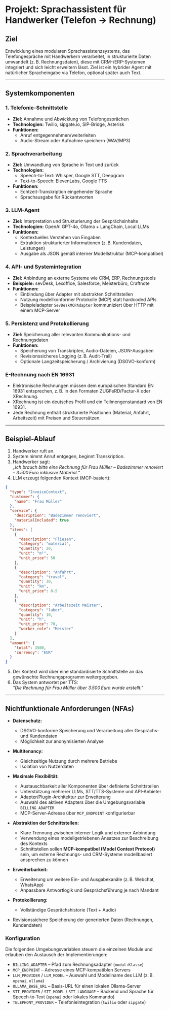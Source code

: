 # Projekt: Sprachassistent für Handwerker (Telefon → Rechnung)

## Ziel
Entwicklung eines modularen Sprachassistenzsystems, das Telefongespräche mit Handwerkern verarbeitet, in strukturierte Daten umwandelt (z. B. Rechnungsdaten), diese mit CRM-/ERP-Systemen integriert und sich leicht erweitern lässt. Ziel ist ein hybrider Agent mit natürlicher Spracheingabe via Telefon, optional später auch Text.

---

## Systemkomponenten

### 1. Telefonie-Schnittstelle
- **Ziel:** Annahme und Abwicklung von Telefongesprächen
- **Technologien:** Twilio, sipgate.io, SIP-Bridge, Asterisk
- **Funktionen:**
  - Anruf entgegennehmen/weiterleiten
  - Audio-Stream oder Aufnahme speichern (WAV/MP3)

### 2. Sprachverarbeitung
- **Ziel:** Umwandlung von Sprache in Text und zurück
- **Technologien:** 
  - Speech-to-Text: Whisper, Google STT, Deepgram
  - Text-to-Speech: ElevenLabs, Google TTS
- **Funktionen:**
  - Echtzeit-Transkription eingehender Sprache
  - Sprachausgabe für Rückantworten

### 3. LLM-Agent
- **Ziel:** Interpretation und Strukturierung der Gesprächsinhalte
- **Technologien:** OpenAI GPT-4o, Ollama + LangChain, Local LLMs
- **Funktionen:**
  - Kontextuelles Verstehen von Eingaben
  - Extraktion strukturierter Informationen (z. B. Kundendaten, Leistungen)
  - Ausgabe als JSON gemäß interner Modellstruktur (MCP-kompatibel)

### 4. API- und Systemintegration
- **Ziel:** Anbindung an externe Systeme wie CRM, ERP, Rechnungstools
- **Beispiele:** sevDesk, Lexoffice, Salesforce, Meisterbüro, Craftnote
- **Funktionen:**
  - Einbindung über Adapter mit abstrakten Schnittstellen
  - Nutzung modellkonformer Protokolle (MCP) statt hardcoded APIs
  - Beispieladapter `SevDeskMCPAdapter` kommuniziert über HTTP mit einem MCP-Server

### 5. Persistenz und Protokollierung
- **Ziel:** Speicherung aller relevanten Kommunikations- und Rechnungsdaten
- **Funktionen:**
  - Speicherung von Transkripten, Audio-Dateien, JSON-Ausgaben
  - Revisionssicheres Logging (z. B. Audit-Trail)
  - Optionale Langzeitspeicherung / Archivierung (DSGVO-konform)

### E-Rechnung nach EN 16931
- Elektronische Rechnungen müssen dem europäischen Standard EN 16931 entsprechen, z. B. in den Formaten ZUGFeRD/Factur-X oder XRechnung.
- XRechnung ist ein deutsches Profil und ein Teilmengenstandard von EN 16931.
- Jede Rechnung enthält strukturierte Positionen (Material, Anfahrt, Arbeitszeit) mit Preisen und Steuersätzen.

---

## Beispiel-Ablauf

1. Handwerker ruft an.
2. System nimmt Anruf entgegen, beginnt Transkription.
3. Handwerker sagt:  
   _„Ich brauch bitte eine Rechnung für Frau Müller – Badezimmer renoviert – 3.500 Euro inklusive Material.“_
4. LLM erzeugt folgenden Kontext (MCP-basiert):

```json
{
  "type": "InvoiceContext",
  "customer": {
    "name": "Frau Müller"
  },
  "service": {
    "description": "Badezimmer renoviert",
    "materialIncluded": true
  },
  "items": [
    {
      "description": "Fliesen",
      "category": "material",
      "quantity": 20,
      "unit": "m²",
      "unit_price": 50
    },
    {
      "description": "Anfahrt",
      "category": "travel",
      "quantity": 30,
      "unit": "km",
      "unit_price": 0.5
    },
    {
      "description": "Arbeitszeit Meister",
      "category": "labor",
      "quantity": 10,
      "unit": "h",
      "unit_price": 70,
      "worker_role": "Meister"
    }
  ],
  "amount": {
    "total": 3500,
    "currency": "EUR"
  }
}
```

5. Der Kontext wird über eine standardisierte Schnittstelle an das gewünschte Rechnungsprogramm weitergegeben.  
6. Das System antwortet per TTS:  
   _"Die Rechnung für Frau Müller über 3.500 Euro wurde erstellt."_

---

## Nichtfunktionale Anforderungen (NFAs)

- **Datenschutz:**  
  - DSGVO-konforme Speicherung und Verarbeitung aller Gesprächs- und Kundendaten  
  - Möglichkeit zur anonymisierten Analyse

- **Multitenancy:**  
  - Gleichzeitige Nutzung durch mehrere Betriebe  
  - Isolation von Nutzerdaten

- **Maximale Flexibilität:**  
  - Austauschbarkeit aller Komponenten über definierte Schnittstellen  
  - Unterstützung mehrerer LLMs, STT/TTS-Systeme und API-Anbieter  
  - Adapter/Plugin-Architektur zur Erweiterung
  - Auswahl des aktiven Adapters über die Umgebungsvariable `BILLING_ADAPTER`
  - MCP-Server-Adresse über `MCP_ENDPOINT` konfigurierbar

- **Abstraktion der Schnittstellen:**  
  - Klare Trennung zwischen interner Logik und externer Anbindung  
  - Verwendung eines modellgetriebenen Ansatzes zur Beschreibung des Kontexts  
  - Schnittstellen sollen **MCP-kompatibel (Model Context Protocol)** sein, um externe Rechnungs- und CRM-Systeme modellbasiert ansprechen zu können

- **Erweiterbarkeit:**  
  - Erweiterung um weitere Ein- und Ausgabekanäle (z. B. Webchat, WhatsApp)  
  - Anpassbare Antwortlogik und Gesprächsführung je nach Mandant

- **Protokollierung:**  
  - Vollständige Gesprächshistorie (Text + Audio)  
- Revisionssichere Speicherung der generierten Daten (Rechnungen, Kundendaten)

### Konfiguration
Die folgenden Umgebungsvariablen steuern die einzelnen Module und erlauben den
Austausch der Implementierungen:

- `BILLING_ADAPTER` – Pfad zum Rechnungsadapter (`modul:Klasse`)
- `MCP_ENDPOINT` – Adresse eines MCP-kompatiblen Servers
- `LLM_PROVIDER` / `LLM_MODEL` – Auswahl und Modellname des LLM (z. B. `openai`,
  `ollama`)
- `OLLAMA_BASE_URL` – Basis-URL für einen lokalen Ollama-Server
- `STT_PROVIDER` / `STT_MODEL` / `STT_LANGUAGE` – Backend und Sprache für
  Speech‑to‑Text (`openai` oder lokales Kommando)
- `TELEPHONY_PROVIDER` – Telefonieintegration (`twilio` oder `sipgate`)
